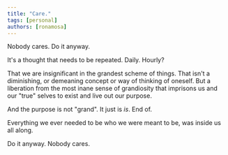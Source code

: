 ```yaml
---
title: "Care."
tags: [personal]
authors: [ronamosa]
---
```


Nobody cares. Do it anyway.

It's a thought that needs to be repeated. Daily. Hourly?

That we are insignificant in the grandest scheme of things. That isn't a diminishing, or demeaning concept or way of thinking of oneself. But a liberation from the most inane sense of grandiosity that imprisons us and our "true" selves to exist and live out our purpose.

And the purpose is not "grand". It just is _is_. End of.

Everything we ever needed to be who we were meant to be, was inside us all along.

Do it anyway. Nobody cares.
